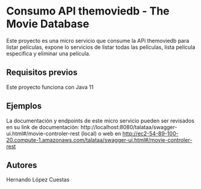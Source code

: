 # Consumo API themoviedb - The Movie Database

Este proyecto es una micro servicio que consume la APi themoviedb para listar películas, expone lo servicios de
listar todas las películas, lista película especifica y eliminar una película.

## Requisitos previos

Este proyecto  funciona con Java 11

## Ejemplos

La documentación y endpoints de este micro servicio pueden ser revisados en su link de documentación:
http://localhost:8080/talataa/swagger-ui.html#/movie-controler-rest (local) o web en
http://ec2-54-89-100-20.compute-1.amazonaws.com/talataa/swagger-ui.html#/movie-controler-rest



## Autores

Hernando López Cuestas

